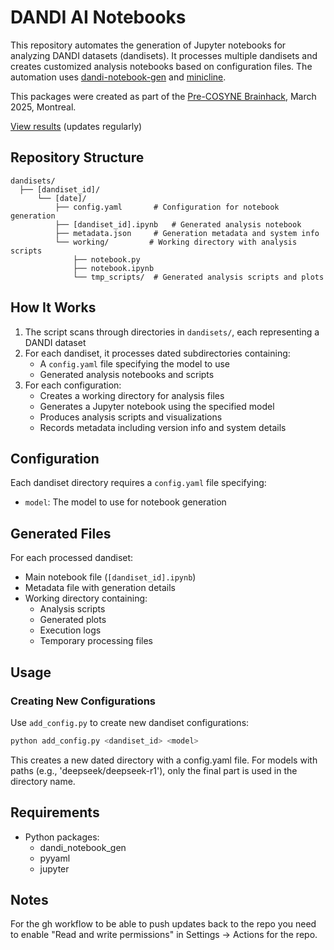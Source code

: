 # DANDI AI Notebooks

This repository automates the generation of Jupyter notebooks for analyzing DANDI datasets (dandisets). It processes multiple dandisets and creates customized analysis notebooks based on configuration files. The automation uses [dandi-notebook-gen](https://github.com/magland/dandi-notebook-gen) and [minicline](https://github.com/magland/minicline).

This packages were created as part of the [Pre-COSYNE Brainhack](https://pre-cosyne-brainhack.github.io/hackathon2025/posts/about/), March 2025, Montreal.

[View results](./results.md) (updates regularly)

## Repository Structure

```
dandisets/
  ├── [dandiset_id]/
      └── [date]/
          ├── config.yaml       # Configuration for notebook generation
          ├── [dandiset_id].ipynb   # Generated analysis notebook
          ├── metadata.json     # Generation metadata and system info
          └── working/         # Working directory with analysis scripts
              ├── notebook.py
              ├── notebook.ipynb
              └── tmp_scripts/  # Generated analysis scripts and plots
```

## How It Works

1. The script scans through directories in `dandisets/`, each representing a DANDI dataset
2. For each dandiset, it processes dated subdirectories containing:
   - A `config.yaml` file specifying the model to use
   - Generated analysis notebooks and scripts
3. For each configuration:
   - Creates a working directory for analysis files
   - Generates a Jupyter notebook using the specified model
   - Produces analysis scripts and visualizations
   - Records metadata including version info and system details

## Configuration

Each dandiset directory requires a `config.yaml` file specifying:
- `model`: The model to use for notebook generation

## Generated Files

For each processed dandiset:
- Main notebook file (`[dandiset_id].ipynb`)
- Metadata file with generation details
- Working directory containing:
  - Analysis scripts
  - Generated plots
  - Execution logs
  - Temporary processing files

## Usage

### Creating New Configurations

Use `add_config.py` to create new dandiset configurations:

```bash
python add_config.py <dandiset_id> <model>
```

This creates a new dated directory with a config.yaml file. For models with paths (e.g., 'deepseek/deepseek-r1'), only the final part is used in the directory name.

## Requirements

- Python packages:
  - dandi_notebook_gen
  - pyyaml
  - jupyter

## Notes

For the gh workflow to be able to push updates back to the repo you need to enable "Read and write permissions" in Settings -> Actions for the repo.
